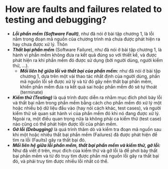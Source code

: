 # How are faults and failures related to testing and debugging?

- ***Lỗi phần mềm (Software Fault)***, như đã nói ở bài tập chương 1, là lỗi nằm trong đoạn mã nguồn của chương trình mà chưa được phát hiện ra hay chưa được xử lý. Thôn
- ***Thất bại phần mềm*** (Software Failure), như đã nói ở bài tập chương 1, là hành vi phần mềm không đưa ra kết quả đúng so với thiết kế, và được phát hiện ra khi phần mềm đó được sử dụng (bởi người dùng, người kiểm thử, ...).
  - ***Mối liên hệ giữa lỗi và thất bại của phần mềm:*** như đã nói ở bài tập chương 1, dựa trên một vài thao tác nhất định của người dùng, phần mã nguồn lỗi sẽ được xử lý và từ đó gây nên thất bại phần mềm, khiến phần mềm đưa ra kết quả sai hoặc phần mềm đó sẽ tự thoát (terminate)
- ***Kiểm thử (Testing)*** là quá trình được diễn ra nhằm mục đích phơi bày lỗi và thất bại nằm trong phần mềm bằng cách cho phần mềm đó xử lý một hoặc nhiều bộ dữ liệu đầu vào (hay nói cách khác, test cases), và người kiểm thử sẽ quan sát hành vi của phần mềm đó khi nó đang được xử lý. Ngoài ra, một điều quan trọng nữa là không phải ca kiểm thử (test case) nào cũng có thể phát hiện được lỗi của phần mềm.
- ***Gỡ lỗi (Debugging)*** là quá trình thăm dò và kiểm tra đoạn mã nguồn sau khi một hoặc nhiều thất bại phần mềm (Failures) đã được phát hiện để tìm ra lỗi (Faults) gây ra thất bại đó.
- ***Mối liên hệ giữa lỗi phần mềm, thất bại phần mềm và kiểm thử, gỡ lỗi:*** Như đã viết ở trên, mục đích của kiểm thử và gỡ lỗi là để phơi bày thất bại phần mềm và từ đó truy tìm được phần mã nguồn lỗi gây ra thất bại đó, và phải truy tìm được nhiều lỗi nhất có thể.
